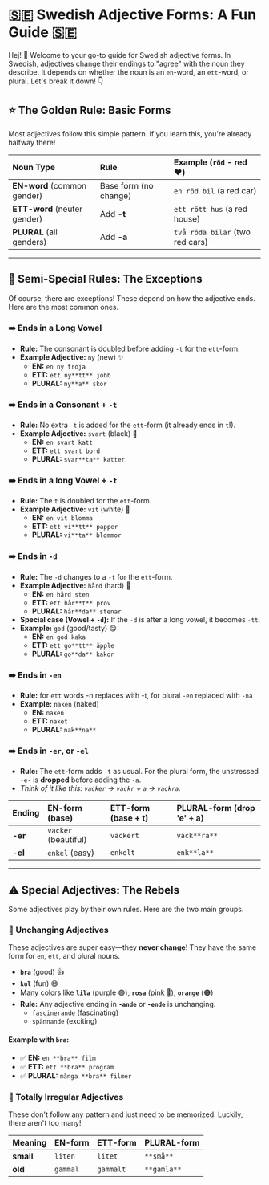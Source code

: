 # 🇸🇪 Swedish Adjective Forms: A Fun Guide 🇸🇪

Hej! 👋 Welcome to your go-to guide for Swedish adjective forms. In Swedish, adjectives change their endings to "agree" with the noun they describe. It depends on whether the noun is an `en`-word, an `ett`-word, or plural. Let's break it down! 👇

## ⭐ The Golden Rule: Basic Forms

Most adjectives follow this simple pattern. If you learn this, you're already halfway there!

| Noun Type | Rule | Example (`röd` - red ❤️) |
| :--- | :--- | :--- |
| **EN-word** (common gender) | Base form (no change) | `en röd bil` (a red car) |
| **ETT-word** (neuter gender) | Add **-t** | `ett rött hus` (a red house) |
| **PLURAL** (all genders) | Add **-a** | `två röda bilar` (two red cars) |

---

## 🚦 Semi-Special Rules: The Exceptions

Of course, there are exceptions! These depend on how the adjective ends. Here are the most common ones.

### ➡️ Ends in a Long Vowel
*   **Rule:** The consonant is doubled before adding `-t` for the `ett`-form.
*   **Example Adjective:** `ny` (new) ✨
    *   **EN:** `en ny tröja`
    *   **ETT:** `ett ny**tt** jobb`
    *   **PLURAL:** `ny**a** skor`

### ➡️ Ends in a Consonant + `-t`
*   **Rule:** No extra `-t` is added for the `ett`-form (it already ends in `t`!).
*   **Example Adjective:** `svart` (black) 🖤
    *   **EN:** `en svart katt`
    *   **ETT:** `ett svart bord`
    *   **PLURAL:** `svar**ta** katter`

### ➡️ Ends in a long Vowel + `-t`
*   **Rule:** The `t` is doubled for the `ett`-form.
*   **Example Adjective:** `vit` (white) 🤍
    *   **EN:** `en vit blomma`
    *   **ETT:** `ett vi**tt** papper`
    *   **PLURAL:** `vi**ta** blommor`

### ➡️ Ends in `-d`
*   **Rule:** The `-d` changes to a `-t` for the `ett`-form.
*   **Example Adjective:** `hård` (hard) 💪
    *   **EN:** `en hård sten`
    *   **ETT:** `ett hår**t** prov`
    *   **PLURAL:** `hår**da** stenar`
*   **Special case (Vowel + `-d`):** If the `-d` is after a long vowel, it becomes `-tt`.
*   **Example:** `god` (good/tasty) 😋
    *   **EN:** `en god kaka`
    *   **ETT:** `ett go**tt** äpple`
    *   **PLURAL:** `go**da** kakor`

### ➡️ Ends in `-en`
*   **Rule:** for `ett` words -n replaces with -t, for plural `-en` replaced with `-na`
*   **Example:** `naken` (naked)
    * **EN:** `naken`
    * **ETT:** `naket`
    * **PLURAL:** `nak**na**`


### ➡️ Ends in `-er`, or `-el`
*   **Rule:** The `ett`-form adds `-t` as usual. For the plural form, the unstressed `-e-` is **dropped** before adding the `-a`.
*   *Think of it like this: `vacker` -> `vackr` + `a` -> `vackra`.*

| Ending | EN-form (base) | ETT-form (base + t) | PLURAL-form (drop 'e' + a) |
| :--- | :--- | :--- | :--- |
| **-er** | `vacker` (beautiful) | `vackert` | `vack**ra**` |
| **-el** | `enkel` (easy) | `enkelt` | `enk**la**` |

---

## ⚠️ Special Adjectives: The Rebels

Some adjectives play by their own rules. Here are the two main groups.

### 🧘 Unchanging Adjectives
These adjectives are super easy—they **never change**! They have the same form for `en`, `ett`, and plural nouns.
*   **`bra`** (good) 👍
*   **`kul`** (fun) 😄
*   Many colors like **`lila`** (purple 🟣), **`rosa`** (pink 🌸), **`orange`** (🟠)
*   **Rule:** Any adjective ending in **`-ande`** or **`-ende`** is unchanging.
    *   `fascinerande` (fascinating)
    *   `spännande` (exciting)

#### Example with `bra`:
*   ✅ **EN:** `en **bra** film`
*   ✅ **ETT:** `ett **bra** program`
*   ✅ **PLURAL:** `många **bra** filmer`

### 🤯 Totally Irregular Adjectives
These don't follow any pattern and just need to be memorized. Luckily, there aren't too many!

| Meaning | EN-form | ETT-form | PLURAL-form |
| :--- | :--- | :--- | :--- |
| **small** | `liten` | `litet` | `**små**` |
| **old** | `gammal` | `gammalt` | `**gamla**` |

